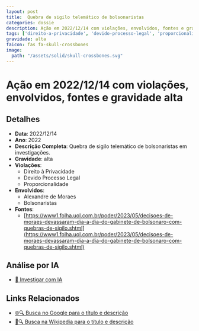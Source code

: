 ```yaml
---
layout: post
title:  Quebra de sigilo telemático de bolsonaristas
categories: dossie
description: Ação em 2022/12/14 com violações, envolvidos, fontes e gravidade alta
tags: ['direito-a-privacidade', 'devido-processo-legal', 'proporcionalidade', 'alexandre-de-moraes', 'bolsonaristas', 'gravidade-alta']
gravidade: alta
faicon: fas fa-skull-crossbones
image:
  path: "/assets/solid/skull-crossbones.svg"
---
```


# Ação em 2022/12/14 com violações, envolvidos, fontes e gravidade alta

## Detalhes
- **Data**: 2022/12/14
- **Ano**: 2022
- **Descrição Completa**: Quebra de sigilo telemático de bolsonaristas em investigações.
- **Gravidade**: alta <i class="fas fas fa-skull-crossbones fa-2x"></i>
- **Violações**:
  - Direito à Privacidade
  - Devido Processo Legal
  - Proporcionalidade
- **Envolvidos**:
  - Alexandre de Moraes
  - Bolsonaristas
- **Fontes**:
  - [https://www1.folha.uol.com.br/poder/2023/05/decisoes-de-moraes-devassaram-dia-a-dia-do-gabinete-de-bolsonaro-com-quebras-de-sigilo.shtml](https://www1.folha.uol.com.br/poder/2023/05/decisoes-de-moraes-devassaram-dia-a-dia-do-gabinete-de-bolsonaro-com-quebras-de-sigilo.shtml)

## Análise por IA
- [🤖 Investigar com IA](https://www.perplexity.ai/search?q=%22Alexandre%20de%20Moraes%22%20Quebra%20de%20sigilo%20telem%C3%A1tico%20de%20bolsonaristas%20Quebra%20de%20sigilo%20telem%C3%A1tico%20de%20bolsonaristas%20em%20investiga%C3%A7%C3%B5es.%20Direito%20%C3%A0%20Privacidade%20Devido%20Processo%20Legal%20Proporcionalidade%202022%20gravidade%20alta)

## Links Relacionados
- [🌐🔍 Busca no Google para o título e descrição](https://www.google.com/search?q=%22Alexandre%20de%20Moraes%22%20Quebra%20de%20sigilo%20telem%C3%A1tico%20de%20bolsonaristas%20Quebra%20de%20sigilo%20telem%C3%A1tico%20de%20bolsonaristas%20em%20investiga%C3%A7%C3%B5es.%20Direito%20%C3%A0%20Privacidade%20Devido%20Processo%20Legal%20Proporcionalidade%202022%20gravidade%20alta)
- [📖🔍 Busca na Wikipedia para o título e descrição](https://pt.wikipedia.org/w/index.php?search=%22Alexandre%20de%20Moraes%22%20Quebra%20de%20sigilo%20telem%C3%A1tico%20de%20bolsonaristas%20Quebra%20de%20sigilo%20telem%C3%A1tico%20de%20bolsonaristas%20em%20investiga%C3%A7%C3%B5es.%20Direito%20%C3%A0%20Privacidade%20Devido%20Processo%20Legal%20Proporcionalidade%202022%20gravidade%20alta)

